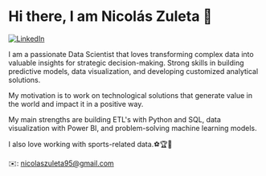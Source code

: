 # Hi there, I am Nicolás Zuleta 👋

[![LinkedIn](https://img.shields.io/badge/LinkedIn-0077B5?style=for-the-badge&logo=linkedin&logoColor=white)](https://www.linkedin.com/in/nicolaszuletasierra/)

I am a passionate Data Scientist that loves transforming complex data into valuable insights for strategic decision-making. Strong skills in building predictive models, data visualization, and developing customized analytical solutions.

My motivation is to work on technological solutions that generate value in the world and impact it in a positive way.

My main strengths are building ETL's with Python and SQL, data visualization with Power BI, and problem-solving machine learning models.

I also love working with sports-related data.⚽🏆🏀

✉️: nicolaszuleta95@gmail.com
